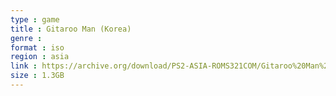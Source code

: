 ```yaml
---
type : game
title : Gitaroo Man (Korea)
genre : 
format : iso
region : asia
link : https://archive.org/download/PS2-ASIA-ROMS321COM/Gitaroo%20Man%20%28Korea%29.7z
size : 1.3GB
---
```


